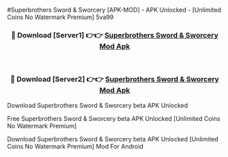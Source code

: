 #Superbrothers Sword & Sworcery [APK-MOD] - APK Unlocked - [Unlimited Coins No Watermark Premium] 5va99



<div align="center">

<h3>🔴 Download [Server1] 👉👉 <a href="https://momento.my/?title=Superbrothers_Sword_&_Sworcery">Superbrothers Sword & Sworcery Mod Apk</a></h3><br>

<h3>🔴 Download [Server2] 👉👉 <a href="https://momento.my/?title=Superbrothers_Sword_&_Sworcery">Superbrothers Sword & Sworcery Mod Apk</a></h3>
</div>



Download Superbrothers Sword & Sworcery beta APK Unlocked

Free Superbrothers Sword & Sworcery beta APK Unlocked [Unlimited Coins No Watermark Premium]

Download Superbrothers Sword & Sworcery beta APK Unlocked [Unlimited Coins No Watermark Premium] Mod For Android
